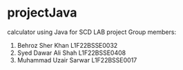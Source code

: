 # projectJava
calculator using Java for SCD LAB project
Group members:
1. Behroz Sher Khan  L1F22BSSE0032
2. Syed Dawar Ali Shah  L1F22BSSE0408
3. Muhammad Uzair Sarwar L1F22BSSE0017
